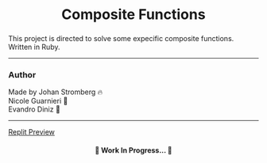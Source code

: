 <h1 align="center">Composite Functions</h1>

### 

This project is directed to solve some expecific composite functions. Written in Ruby.

---

### Author
Made by Johan Stromberg :fire:<br>
Nicole Guarnieri :fox_face:<br>
Evandro Diniz :crocodile:<br>

---
[Replit Preview](https://johanrecaman.github.io/admin-dashboard/)

<h4 align="center">
  🚧  Work In Progress...  🚧
</h4>
